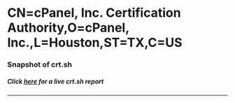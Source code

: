 # CN=cPanel\, Inc. Certification Authority,O=cPanel\, Inc.,L=Houston,ST=TX,C=US
### Snapshot of crt.sh
##### Click [here](https://crt.sh/?serial=FA0C43AD50CAD53D88C3F04AF77B65C6) for a live crt.sh report

---

